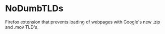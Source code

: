 # NoDumbTLDs
Firefox extension that prevents loading of webpages with Google's new .zip and .mov TLD's.

